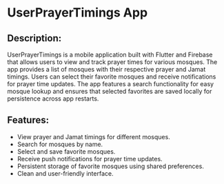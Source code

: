# UserPrayerTimings App

## Description:
UserPrayerTimings is a mobile application built with Flutter and Firebase that allows users to view and track prayer times for various mosques. The app provides a list of mosques with their respective prayer and Jamat timings. Users can select their favorite mosques and receive notifications for prayer time updates. The app features a search functionality for easy mosque lookup and ensures that selected favorites are saved locally for persistence across app restarts.

## Features:
- View prayer and Jamat timings for different mosques.
- Search for mosques by name.
- Select and save favorite mosques.
- Receive push notifications for prayer time updates.
- Persistent storage of favorite mosques using shared preferences.
- Clean and user-friendly interface.

